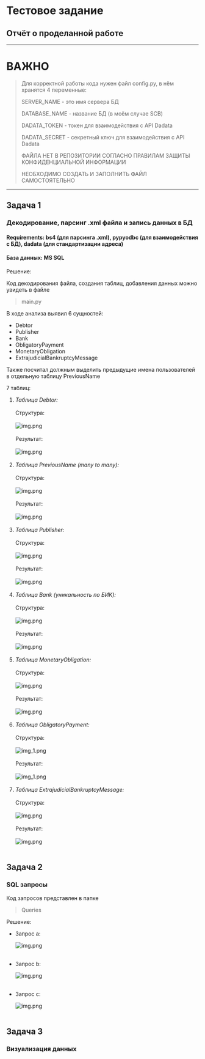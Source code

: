 # Тестовое задание 
## Отчёт о проделанной работе

---
# ВАЖНО

> Для корректной работы кода нужен файл config.py, в нём хранятся 4 переменные:
>
> SERVER_NAME - это имя сервера БД
> 
> DATABASE_NAME - название БД (в моём случае SCB)
> 
> DADATA_TOKEN - токен для взаимодействия с API Dadata
> 
> DADATA_SECRET - секретный ключ для взаимодействия с API Dadata
> 
> ФАЙЛА НЕТ В РЕПОЗИТОРИИ СОГЛАСНО ПРАВИЛАМ ЗАЩИТЫ КОНФИДЕНЦИАЛЬНОЙ ИНФОРМАЦИИ
> 
> НЕОБХОДИМО СОЗДАТЬ И ЗАПОЛНИТЬ ФАЙЛ САМОСТОЯТЕЛЬНО

---

## Задача 1 

### Декодирование, парсинг .xml файла и запись данных в БД
#### Requirements: bs4 (для парсинга .xml), pypyodbc (для взаимодействия с БД), dadata (для стандартизации адреса)
#### База данных: MS SQL

Решение:

Код декодирования файла, создания таблиц, добавления данных можно увидеть в файле 
>main.py

В ходе анализа выявил 6 сущностей: 

* Debtor
* Publisher 
* Bank
* ObligatoryPayment 
* MonetaryObligation 
* ExtrajudicialBankruptcyMessage

Также посчитал должным выделить предыдущие имена пользователей в отдельную таблицу PreviousName

7 таблиц:

1. _Таблица Debtor:_
    <br/><br/>
    Структура:
    <br/><br/>
    ![img.png](README_img/DebtorStructure.png)
    <br/><br/>
    Результат:
    <br/><br/>
    ![img.png](README_img/DebtorResult.png)
<br/><br/>
2. _Таблица PreviousName (many to many):_
    <br/><br/>
    Структура:
    <br/><br/>
    ![img.png](README_img/PreviousNameStructure.png)
    <br/><br/>
    Результат:
    <br/><br/>
    ![img.png](README_img/PreviousNameResult.png)
<br/><br/>
3. _Таблица Publisher:_
    <br/><br/>
    Структура:
    <br/><br/>
    ![img.png](README_img/PublisherStructure.png)
    <br/><br/>
    Результат:
    <br/><br/>
    ![img.png](README_img/PublisherResult.png)
<br/><br/>
4. _Таблица Bank (уникальность по БИК):_
    <br/><br/>
    Структура:
    <br/><br/>
    ![img.png](README_img/BankStructure.png)
    <br/><br/>
    Результат:
    <br/><br/>
    ![img.png](README_img/BankResult.png)
<br/><br/>
5. _Таблица MonetaryObligation:_
    <br/><br/>
    Структура:
    <br/><br/>
    ![img.png](README_img/MonetaryObligationStructure.png)
    <br/><br/>
    Результат:
    <br/><br/>
    ![img.png](README_img/MonetaryObligationResult.png)
<br/><br/>
6. _Таблица ObligatoryPayment:_
    <br/><br/>
    Структура:
    <br/><br/>
    ![img_1.png](README_img/ObligatoryPaymentStructure.png)
    <br/><br/>
    Результат:
    <br/><br/>
    ![img_1.png](README_img/ObligatoryPaymentResult.png)
<br/><br/>
7. _Таблица ExtrajudicialBankruptcyMessage:_
    <br/><br/>
    Структура:
    <br/><br/>
    ![img.png](README_img/ExtrajudicialBankruptcyMessageStructure.png)
    <br/><br/>
    Результат:
    <br/><br/>
    ![img.png](README_img/ExtrajudicialBankruptcyMessageResult.png)
<br/><br/>
## Задача 2
### SQL запросы

Код запросов представлен в папке
>Queries

Решение:


- Запрос a:

    ![img.png](README_img/Query_a.png)
<br/><br/>
- Запрос b:

    ![img.png](README_img/Query_b.png)
<br/><br/>
- Запрос c:

    ![img.png](README_img/Query_c.png)
<br/><br/>
## Задача 3
### Визуализация данных

